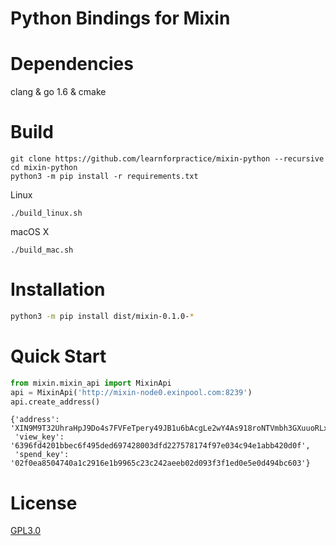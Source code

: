 # Python Bindings for Mixin

# Dependencies

clang & go 1.6 & cmake


# Build

```
git clone https://github.com/learnforpractice/mixin-python --recursive
cd mixin-python
python3 -m pip install -r requirements.txt 
```

Linux

```
./build_linux.sh
```

macOS X

```
./build_mac.sh
```

# Installation

```bash
python3 -m pip install dist/mixin-0.1.0-*
```

# Quick Start

```python
from mixin.mixin_api import MixinApi
api = MixinApi('http://mixin-node0.exinpool.com:8239')
api.create_address()
```

    {'address': 'XIN9M9T32UhraHpJ9Do4s7FVFeTpery49JB1u6bAcgLe2wY4As918roNTVmbh3GXuuoRLx5FyeuhvUQUmvtWtUthGdgBCdMG',
     'view_key': '6396fd4201bbec6f495ded697428003dfd227578174f97e034c94e1abb420d0f',
     'spend_key': '02f0ea8504740a1c2916e1b9965c23c242aeeb02d093f3f1ed0e5e0d494bc603'}

# License

[GPL3.0](./LICENSE)

